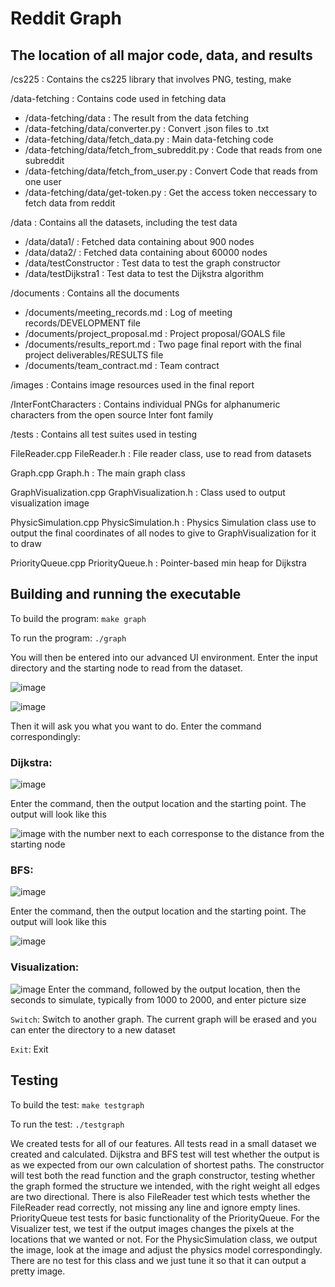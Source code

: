 # Reddit Graph

## The location of all major code, data, and results

/cs225 : Contains the cs225 library that involves PNG, testing, make

/data-fetching : Contains code used in fetching data
* /data-fetching/data : The result from the data fetching
* /data-fetching/data/converter.py : Convert .json files to .txt
* /data-fetching/data/fetch_data.py : Main data-fetching code
* /data-fetching/data/fetch_from_subreddit.py : Code that reads from one subreddit
* /data-fetching/data/fetch_from_user.py : Convert Code that reads from one user
* /data-fetching/data/get-token.py : Get the access token neccessary to fetch data from reddit

/data : Contains all the datasets, including the test data
* /data/data1/ : Fetched data containing about 900 nodes
* /data/data2/ : Fetched data containing about 60000 nodes
* /data/testConstructor : Test data to test the graph constructor
* /data/testDijkstra1 : Test data to test the Dijkstra algorithm

/documents : Contains all the documents
* /documents/meeting_records.md : Log of meeting records/DEVELOPMENT file
* /documents/project_proposal.md : Project proposal/GOALS file
* /documents/results_report.md : Two page final report with the final project deliverables/RESULTS file
* /documents/team_contract.md : Team contract

/images : Contains image resources used in the final report
    
/InterFontCharacters : Contains individual PNGs for alphanumeric characters from the open source Inter font family

/tests : Contains all test suites used in testing

FileReader.cpp FileReader.h : File reader class, use to read from datasets

Graph.cpp Graph.h : The main graph class

GraphVisualization.cpp GraphVisualization.h : Class used to output visualization image

PhysicSimulation.cpp PhysicSimulation.h : Physics Simulation class use to output the final coordinates of all nodes to give to GraphVisualization for it to draw

PriorityQueue.cpp PriorityQueue.h : Pointer-based min heap for Dijkstra

## Building and running the executable
To build the program:
`make graph`

To run the program:
`./graph`

You will then be entered into our advanced UI environment. Enter the input directory and the starting node to read from the dataset.

![image](https://media.github-dev.cs.illinois.edu/user/11993/files/cab1515d-3e7f-46d4-adc3-602dd4868870)

![image](https://media.github-dev.cs.illinois.edu/user/11993/files/7e919c69-093f-4ce3-91d7-74924ee25121)

Then it will ask you what you want to do. Enter the command correspondingly:

### Dijkstra:
![image](https://media.github-dev.cs.illinois.edu/user/11993/files/ed14d428-f80d-4c4a-bfdb-7f90b4a5823a)

Enter the command, then the output location and the starting point. The output will look like this

![image](https://media.github-dev.cs.illinois.edu/user/11993/files/791adaa9-4250-4985-9e80-745fc60fe1a1) with the number next to each corresponse to the distance from the starting node

### BFS:
![image](https://media.github-dev.cs.illinois.edu/user/11993/files/d6a9454f-f71a-41c0-b3ea-244c12048438)

Enter the command, then the output location and the starting point. The output will look like this

![image](https://media.github-dev.cs.illinois.edu/user/11993/files/22fb8991-3857-4d93-92f4-d52318c37d0f)

### Visualization:
![image](https://media.github-dev.cs.illinois.edu/user/11993/files/7c7d0e4c-d5bb-4f52-8454-46a251b48522)
Enter the command, followed by the output location, then the seconds to simulate, typically from 1000 to 2000, and enter picture size

`Switch`: Switch to another graph. The current graph will be erased and you can enter the directory to a new dataset

`Exit`: Exit

## Testing
To build the test:
`make testgraph`

To run the test:
`./testgraph`

We created tests for all of our features. All tests read in a small dataset we created and calculated. Dijkstra and BFS test will test whether the output is as we expected from our own calculation of shortest paths. The constructor will test both the read function and the graph constructor, testing whether the graph formed the structure we intended, with the right weight all edges are two directional. There is also FileReader test which tests whether the FileReader read correctly, not missing any line and ignore empty lines. PriorityQueue test tests for basic functionality of the PriorityQueue. For the Visualizer test, we test if the output images changes the pixels at the locations that we wanted or not. For the PhysicSimulation class, we output the image, look at the image and adjust the physics model correspondingly. There are no test for this class and we just tune it so that it can output a pretty image.



